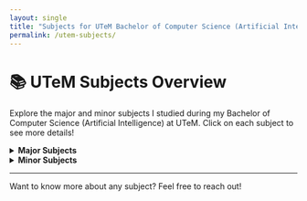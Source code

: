 ```yaml
---
layout: single
title: "Subjects for UTeM Bachelor of Computer Science (Artificial Intelligence)"
permalink: /utem-subjects/
---
```


# 📚 UTeM Subjects Overview

Explore the major and minor subjects I studied during my Bachelor of Computer Science (Artificial Intelligence) at UTeM. Click on each subject to see more details!

<details>
  <summary><b>Major Subjects</b></summary>
  <ul>
    <li><details><summary>INDUSTRIAL TRAINING</summary>Internship, data science job at Top Glove. Field included image processing, machine learning and python project.</details></li>
    <li><details><summary>INDUSTRIAL TRAINING REPORT</summary>Report about the tasks done in internship. Report included CCTV monitoring project.</details></li>
    <li><details><summary>PROJECT II</summary>Complete or enhance the final year project. Project replicates LipNet Model with Python.</details></li>
    <li><details><summary>PROJECT I</summary>Literature review and startup for final year project. Research Lipreading Model, in field of Automated Visual Speech Recognition.</details></li>
    <li><details><summary>INTELLIGENT AGENT</summary>Learn how the agent reacts to environment to achieve goal. Teaching material included JADE (Environment), Jason, AnyLogic (Supply Chain GIS), LogixPro, Trsoccerbots, TeamBots, NetBean (Java Develop Software).</details></li>
    <li><details><summary>EVOLUTIONARY COMPUTING</summary>Learn about the genetic algorithm and its use case. Project developed C++ software and implemented genetic algorithm to solve problem.</details></li>
    <li><details><summary>IMAGE PROCESSING AND PATTERN RECOGNITION</summary>Learn about how the image is represented in digital form, how to analyze and process the image (background subtraction, edge detection, blur filter, etc). Teaching material included Image-J, Microsoft Excel. Project used Python to train CNN model to recognize ripeness of tomato.</details></li>
    <li><details><summary>FUZZY LOGIC</summary>Learn the concept of fuzzy logic, fuzzy clustering. Teaching material included MatLab.</details></li>
    <li><details><summary>NEURAL NETWORK</summary>Learn about the basics of neural networks, the structure and math behind them. Teaching material included MatLab. Project: Python to train an iris flower classification model.</details></li>
    <li><details><summary>WORKSHOP II</summary>Use Lego Mindstorm EV3, TETRIX, HiTechnic to build a robot project. Project: auto farming with computer vision.</details></li>
    <li><details><summary>KNOWLEDGE BASED SYSTEM</summary>Learn the concept of knowledge-based systems, knowledge representations and expert systems. Project: develop expert system (Eye Disease Diagnosis System) using CLIPS.</details></li>
    <li><details><summary>MACHINE LEARNING</summary>Learn how to build a computer system that learns from experience, topics such as decision tree learning, Bayesian learning, linear model. Teaching material: RapidMiner Studio. Project: cooperate with Bangsar Village to share electrical data for students to build machine learning project (predict electrical peak usage).</details></li>
    <li><details><summary>ARTIFICIAL INTELLIGENCE IN ROBOTIC AND AUTOMATION</summary>Learn how to build an automated robot, the history and types of robots, and ethics in Robotics & Automation. Teaching material included Lego Mindstorm EV3, developed with C# language.</details></li>
    <li><details><summary>LOGIC PROGRAMMING</summary></details></li>
    <li><details><summary>STATISTICS AND PROBABILITY</summary></details></li>
    <li><details><summary>OBJECT ORIENTED PROGRAMMING</summary></details></li>
    <li><details><summary>WORKSHOP I</summary></details></li>
    <li><details><summary>ARTIFICIAL INTELLIGENCE</summary></details></li>
    <li><details><summary>CALCULUS AND NUMERICAL METHODS</summary></details></li>
    <li><details><summary>DATA STRUCTURE AND ALGORITHM</summary></details></li>
    <li><details><summary>ALGEBRA LINEAR DISCRETE MATHEMATICS</summary></details></li>
    <li><details><summary>PROGRAMMING TECHNIQUE</summary></details></li>
  </ul>
</details>

<details>
  <summary><b>Minor Subjects</b></summary>
  <ul>
    <li><details><summary>INFORMATION TECHNOLOGY SECURITY</summary>Learn about cryptography, how encryption and decryption work. Teaching material included GnuPG.</details></li>
    <li><details><summary>TECHNOLOGY ENTREPRENEURSHIP</summary>Learn about entrepreneurship such as business plan. Assignment: Entrepreneur Profiling, Project: Business Plan.</details></li>
    <li><details><summary>ARTIFICIAL INTELLIGENCE PROJECT MANAGEMENT</summary>Learn how to manage a project, manage work and resources. Project: manage a project using Microsoft Project.</details></li>
    <li><details><summary>WEB APPLICATION DEVELOPMENT</summary>Learn how to develop a web page with HTML, CSS, PHP. Project: develop an order food website with domain and CPanel.</details></li>
    <li><details><summary>HUMAN-COMPUTER INTERACTION</summary>Learn the concepts and theories of human-computer interaction, conceptual thinking in problem solving related to application, website or product design. Project: design and record video to promote a product.</details></li>
    <li><details><summary>SOFTWARE ENGINEERING</summary>Learn about systematic application of engineering approaches to the development of software, such as software development life cycles and use case diagrams.</details></li>
    <li><details><summary>DATA COMMUNICATION AND NETWORKING</summary></details></li>
    <li><details><summary>DATABASE</summary></details></li>
    <li><details><summary>OPERATING SYSTEM</summary></details></li>
    <li><details><summary>MULTIMEDIA SYSTEM</summary></details></li>
    <li><details><summary>COMPUTER ARCHITECTURE AND ORGANIZATION</summary></details></li>
    <li><details><summary>CREATIVE & CRITICAL THINKING</summary></details></li>
    <li><details><summary>ENGLISH FOR PROFESSIONAL COMMUNICATION</summary></details></li>
    <li><details><summary>TECHNICAL ENGLISH</summary></details></li>
    <li><details><summary>ISLAMIC AND ASIAN CIVILIZATION</summary></details></li>
    <li><details><summary>ETHNIC RELATIONS</summary></details></li>
    <li><details><summary>JAPANESE I</summary></details></li>
    <li><details><summary>CHOIR</summary></details></li>
    <li><details><summary>RED CRESCENT</summary></details></li>
  </ul>
</details>

---

Want to know more about any subject? Feel free to reach out!
